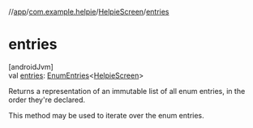 //[app](../../../index.md)/[com.example.helpie](../index.md)/[HelpieScreen](index.md)/[entries](entries.md)

# entries

[androidJvm]\
val [entries](entries.md): [EnumEntries](https://kotlinlang.org/api/latest/jvm/stdlib/kotlin.enums/-enum-entries/index.html)&lt;[HelpieScreen](index.md)&gt;

Returns a representation of an immutable list of all enum entries, in the order they're declared.

This method may be used to iterate over the enum entries.
